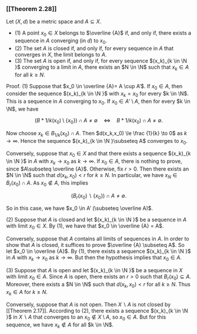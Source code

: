 ### [[Theorem 2.28]]

Let $(X,d)$ be a metric space and $A \subseteq X$.

- (1) A point $x_0 \in X$ belongs to $\overline {A}$ if, and only if, there exists a sequence in $A$ converging (in $d$) to $x_0$.
- (2) The set $A$ is closed if, and only if, for every sequence in $A$ that converges in $X$, the limit belongs to $A$.
- (3) The set $A$ is open if, and only if, for every sequence $(x_k)_{k \in \N }$ converging to a limit in $A$, there exists an $N \in \N$ such that $x_k \in A$ for all $k \ge N$.

Proof. (1) Suppose that $x_0 \in \overline {A}= A \cup A’$. If $x_0 \in A$, then consider the sequence $(x_k)_{k \in \N }$ with $x_k = x_0$ for every $k \in \N$. This is a sequence in $A$ converging to $x_0$. If $x_0 \in A’\setminus A$, then for every $k \in \N$, we have

$$ (B*{1/k}(x_0)\setminus \{x_0\}) \cap A \not = \emptyset \quad \Leftrightarrow \quad B*{1/k}(x_0) \cap A \not = \emptyset . $$

Now choose $x_k \in B_{1/k}(x_0) \cap A$. Then $d(x_k,x_0) \le \frac {1}{k} \to 0$ as $k \to \infty$. Hence the sequence $(x_k)_{k \in \N }\subseteq A$ converges to $x_0$.

Conversely, suppose that $x_0 \in X$ and that there exists a sequence $(x_k)_{k \in \N }$ in $A$ with $x_k \to x_0$ as $k \to \infty$. If $x_0 \in A$, there is nothing to prove, since $A\subseteq \overline {A}$. Otherwise, fix $r > 0$. Then there exists an $N \in \N$ such that $d(x_k,x_0) < r$ for $k \ge N$. In particular, we have $x_N \in B_r(x_0) \cap A$. As $x_0 \not \in A$, this implies

$$ \left (B_r(x_0) \backslash \{x_0\}\right ) \cap A \not = \emptyset . $$

So in this case, we have $x_0 \in A’ (\subseteq \overline A)$.

(2) Suppose that $A$ is closed and let $(x_k)_{k \in \N }$ be a sequence in $A$ with limit $x_0 \in X$. By (1), we have that $x_0 \in \overline {A} = A$.

Conversely, suppose that $A$ contains all limits of sequences in $A$. In order to show that $A$ is closed, it suffices to prove $\overline {A} \subseteq A$. So let $x_0 \in \overline {A}$. By (1), there exists a sequence $(x_k)_{k \in \N }$ in $A$ with $x_k \to x_0$ as $k \to \infty$. But then the hypothesis implies that $x_0 \in A$.

(3) Suppose that $A$ is open and let $(x_k)_{k \in \N }$ be a sequence in $X$ with limit $x_0 \in A$. Since $A$ is open, there exists an $r > 0$ such that $B_r(x_0) \subseteq A$. Moreover, there exists a $N \in \N$ such that $d(x_k,x_0) < r$ for all $k \ge N$. Thus $x_k \in A$ for $k \ge N$.

Conversely, suppose that $A$ is not open. Then $X \backslash A$ is not closed by [[Theorem 2.17]]. According to (2), there exists a sequence $(x_k)_{k \in \N }$ in $X \backslash A$ that converges to an $x_0 \notin X\setminus A$, so $x_0\in A$. But for this sequence, we have $x_k \not \in A$ for all $k \in \N$.
